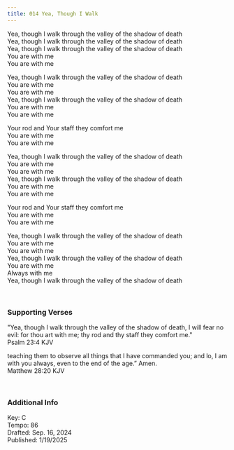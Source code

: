 ```yaml
---
title: 014 Yea, Though I Walk
---
```


Yea, though I walk through the valley of the shadow of death \
Yea, though I walk through the valley of the shadow of death \
Yea, though I walk through the valley of the shadow of death \
You are with me \
You are with me 

Yea, though I walk through the valley of the shadow of death \
You are with me \
You are with me \
Yea, though I walk through the valley of the shadow of death \
You are with me \
You are with me 

Your rod and Your staff they comfort me \
You are with me \
You are with me 

Yea, though I walk through the valley of the shadow of death \
You are with me \
You are with me \
Yea, though I walk through the valley of the shadow of death \
You are with me \
You are with me 

Your rod and Your staff they comfort me \
You are with me \
You are with me 

Yea, though I walk through the valley of the shadow of death \
You are with me \
You are with me \
Yea, though I walk through the valley of the shadow of death \
You are with me \
Always with me \
Yea, though I walk through the valley of the shadow of death
 
 
<br />

### Supporting Verses ###

"Yea, though I walk through the valley of the shadow of death, I will fear no evil: for thou art with me; thy rod and thy staff they comfort me." \
Psalm 23:4 KJV

teaching them to observe all things that I have commanded you; and lo, I am with you always, even to the end of the age.” Amen. \
Matthew 28:20 KJV

<br />

### Additional Info

Key: C \
Tempo: 86 \
Drafted: Sep. 16, 2024 \
Published: 1/19/2025
